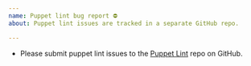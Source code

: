 ```yaml
---
name: Puppet lint bug report ⛔️
about: Puppet lint issues are tracked in a separate GitHub repo.

---
```


* Please submit puppet lint issues to the [Puppet Lint](https://github.com/rodjek/puppet-lint) repo on GitHub.
